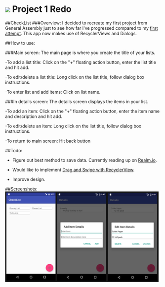 # ![](https://ga-dash.s3.amazonaws.com/production/assets/logo-9f88ae6c9c3871690e33280fcf557f33.png) Project 1 Redo
##CheckList
###Overview:
I decided to recreate my first project from General Assembly just to see how far I've progressed compared to my [first attempt](https://github.com/chris-shum/GA-Project1).  This app now makes use of RecyclerViews and Dialogs.  

##How to use:

###Main screen:
  The main page is where you create the title of your lists.

  -To add a list title:
  Click on the "+" floating action button, enter the list title and hit add.

  -To edit/delete a list title:
  Long click on the list title, follow dialog box instructions.
  
  -To enter list and add items:
  Click on list name.


###In details screen:
The details screen displays the items in your list.

  -To add an item:
  Click on the "+" floating action button, enter the item name and description and hit add.

  -To edit/delete an item:
  Long click on the list title, follow dialog box instructions.
  
  -To return to main screen:
  Hit back button
  
##Todo:
  - Figure out best method to save data.  Currently reading up on <a href = "https://realm.io/">Realm.io</a>.
  
  - Would like to implement <a href = "https://medium.com/@ipaulpro/drag-and-swipe-with-recyclerview-b9456d2b1aaf">Drag and Swipe with RecyclerView</a>.

  - Improve design.
  
##Screenshots:
 <img src="checklist.jpg">
